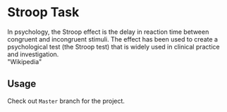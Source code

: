 # Stroop Task
In psychology, the Stroop effect is the delay in reaction time between congruent and incongruent stimuli. The effect has been used to create a psychological test (the Stroop test) that is widely used in clinical practice and investigation.
<br>
"Wikipedia"

## Usage
Check out `Master` branch for the project.
